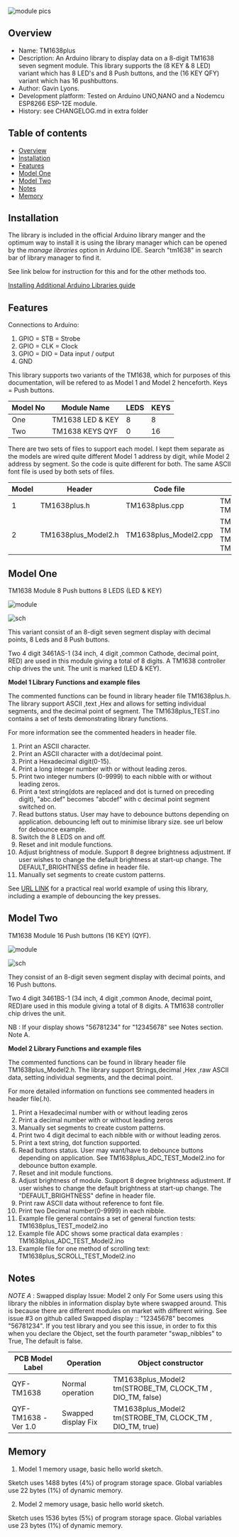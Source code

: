 ![ module pics ](https://github.com/gavinlyonsrepo/TM1638plus/blob/master/extra/images/tm16383.jpg)

Overview
--------------------------------------------
* Name: TM1638plus
* Description: An Arduino library to display data on a 8-digit TM1638 seven segment module.
This library supports the (8 KEY & 8 LED) variant which has 8 LED's and 8 Push buttons,
and the (16 KEY QFY) variant which has 16 pushbuttons.
* Author: Gavin Lyons.
* Development platform: Tested on Arduino UNO,NANO and a Nodemcu ESP8266 ESP-12E module.
* History: see CHANGELOG.md in extra folder
 
Table of contents
---------------------------

  * [Overview](#overview)
  * [Installation](#installation)
  * [Features](#features)
  * [Model One](#model-one)
  * [Model Two](#model-two)
  * [Notes](#notes)
  * [Memory](#memory)

Installation
------------------------------

The library is included in the official Arduino library manger and the optimum way to install it 
is using the library manager which can be opened by the *manage libraries* option in Arduino IDE. 
Search "tm1638" in search bar of library manager to find it.

See link below for instruction for this and for the other methods too.

[Installing Additional Arduino Libraries guide](https://www.arduino.cc/en/Guide/Libraries)


Features
----------------------

Connections to Arduino: 

1. GPIO = STB = Strobe
2. GPIO  = CLK  = Clock
3. GPIO = DIO = Data input / output
4. GND

This library supports two variants of the TM1638, which for purposes of this documentation, 
will be refered to as Model 1 and Model 2 henceforth. Keys = Push buttons.

| Model No | Module Name | LEDS | KEYS | 
| ------ | ------ |  ------ | ------ |
| One | TM1638 LED & KEY | 8 | 8 |
| Two | TM1638 KEYS QYF  | 0 | 16 |

There are two sets of files to support each model. I kept them separate as the models are wired quite different
Model 1 address by digit, while Model 2 address by segment. So the code is quite different for both.
The same ASCII font file is used by both sets of files.

| Model | Header | Code file | Example files | 
| ------ | ------ |  ------ | ------ |
| 1 | TM1638plus.h       | TM1638plus.cpp | TM1638plus_BASIC_TEST.ino TM1638plus_TEST.ino |
| 2 | TM1638plus_Model2.h  | TM1638plus_Model2.cpp | TM1638plus_BASIC_TEST_Model2 TM1638plus_TEST_Model2.ino TM1638plus_ADC_TEST_Model2.ino TM1638plus_SCROLL_TEST_Model2.ino |


Model One
--------------------------------------

TM1638 Module 8 Push buttons 8 LEDS (LED & KEY)

![ module ](https://github.com/gavinlyonsrepo/pic_16F18446_projects/blob/master/images/TM1638.jpg)

![ sch ](https://github.com/gavinlyonsrepo/pic_16F18446_projects/blob/master/images/TM1638_2.jpg)
 
This variant consist of an 8-digit seven segment display with decimal points,
8 Leds and 8 Push buttons.

Two 4 digit 3461AS-1 (34 inch, 4 digit ,common Cathode,  decimal point, RED) are used in this module
giving a total of 8 digits. A TM1638 controller chip drives the unit.
The unit is marked (LED & KEY).

**Model 1 Library Functions and example files**

The commented functions can be found in library header file TM1638plus.h.
The library support ASCII ,text ,Hex and allows for setting individual segments,
and the decimal point of segment.
The TM1638plus_TEST.ino contains a set of tests demonstrating library functions.

For more information see the commented headers in header file. 

1. Print an ASCII character.
2. Print an ASCII character with a dot/decimal point.
3. Print a Hexadecimal digit(0-15).
4. Print a long integer number with or without leading zeros.
5. Print two integer numbers (0-9999) to each nibble with or without leading zeros.
6. Print a text string(dots are replaced and dot is turned on preceding digit), 
"abc.def" becomes "abcdef" with c decimal point segment switched on.
7. Read buttons status. User may have to debounce buttons depending on application.
debouncing left out to minimise library size. see url below for debounce example.
8. Switch the 8 LEDS on and off.
9. Reset and init module functions.
10. Adjust brightness of module. Support 8 degree brightness adjustment.
If user wishes to change the default brightness at start-up change.
The DEFAULT_BRIGHTNESS define in header file. 
11. Manually set segments to create custom patterns.


See [URL LINK](https://github.com/gavinlyonsrepo/Arduino_Clock_3) 
for a practical real world example of using this library,
including a example of debouncing the key presses.

Model Two
-----------------------------------------

TM1638 Module 16 Push buttons (16 KEY) (QYF).

![ module ](https://github.com/gavinlyonsrepo/TM1638plus/blob/master/extra/images/tm16381.jpg)

![ sch ](https://github.com/gavinlyonsrepo/TM1638plus/blob/master/extra/images/tm16382.jpg)


They consist of an 8-digit seven segment display with decimal points,
and 16 Push buttons.

Two 4 digit 3461BS-1 (34 inch, 4 digit ,common Anode,  decimal point, RED)are used in this module
giving a total of 8 digits. A TM1638 controller chip drives the unit.

NB :  If your display shows "56781234" for "12345678" see Notes section. Note A.

**Model 2 Library Functions and example files**

The commented functions can be found in library header file TM1638plus_Model2.h.
The library support Strings,decimal ,Hex ,raw ASCII data, setting individual segments,
and the decimal point.

For more detailed information on functions see commented headers in header file(.h).

1. Print a Hexadecimal number with or without leading zeros
2. Print a decimal number with or without leading zeros
3. Manually set segments to create custom patterns.
4. Print two 4 digit decimal to each nibble with or without leading zeros.
5. Print a text string, dot function supported. 
6. Read buttons status. User may want/have to debounce buttons depending on application.
See TM1638plus_ADC_TEST_Model2.ino for debounce button example.
7. Reset and init module functions.
8. Adjust brightness of module. Support 8 degree brightness adjustment.
If user wishes to change the default brightness at start-up change.
The "DEFAULT_BRIGHTNESS" define in header file. 
9. Print raw ASCII data without reference to font file.
10. Print two Decimal number(0-9999) in each nibble.
11. Example file general contains a set of general function tests: TM1638plus_TEST_model2.ino 
12. Example file ADC shows some practical data examples : TM1638plus_ADC_TEST_Model2.ino 
13. Example file for one method of scrolling text: TM1638plus_SCROLL_TEST_Model2.ino  

Notes
--------------------------

*NOTE A* : Swapped display Issue: Model 2 only
For Some users using this library the nibbles in information display byte 
where swapped around. This is because there are different modules on market with different wiring. 
See issue #3 on github called Swapped display :: "12345678" becomes "56781234". 
If you test library and you see this issue, in order to fix this when you declare the 
Object, set the fourth parameter "swap_nibbles" to True, The default is false.

| PCB Model Label | Operation | Object constructor |
| ------ | ------ | ------ | 
| QYF-TM1638 | Normal operation |     TM1638plus_Model2 tm(STROBE_TM, CLOCK_TM , DIO_TM, false) | 
| QYF-TM1638 -Ver 1.0 | Swapped display Fix | TM1638plus_Model2 tm(STROBE_TM, CLOCK_TM , DIO_TM, true)  | 


Memory
-------------------------------

1. Model 1 memory usage, basic hello world sketch.

Sketch uses 1488 bytes (4%) of program storage space. 
Global variables use 22 bytes (1%) of dynamic memory.

2. Model 2 memory usage, basic hello world sketch.

Sketch uses 1536 bytes (5%) of program storage space. 
Global variables use 23 bytes (1%) of dynamic memory.

